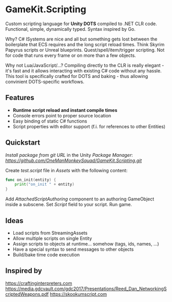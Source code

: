 # GameKit.Scripting
Custom scripting language for **Unity DOTS** compiled to .NET CLR code. Functional, simple, dynamically typed. Syntax inspired by Go.

Why? C# ISystems are nice and all but something gets lost between the boilerplate that ECS requires and the long script reload times.
Think Skyrim Papyrus scripts or Unreal blueprints. Quest/spell/item/trigger scripting. Not for code that runs every frame or on more than a few objects.

Why not Lua/JavaScript/...? Compiling directly to the CLR is really elegant - it's fast and it allows interacting with existing C# code without any
hassle. This tool is specifically crafted for DOTS and baking - thus allowing convinient DOTS-specific workflows.

## Features
- **Runtime script reload and instant compile times**
- Console errors point to proper source location
- Easy binding of static C# functions
- Script properties with editor support (f.i. for references to other Entities)

## Quickstart
*Install package from git URL* in the Unity *Package Manager*: *https://github.com/OneManMonkeySquad/GameKit.Scripting.git*

Create *test.script* file in *Assets* with the following content:
```go
func on_init(entity) {
    print("on_init " + entity)
}
```
Add *AttachedScriptAuthoring* component to an authoring GameObject inside a subscene. Set *Script* field to your script. Run game.

## Ideas
- Load scripts from StreamingAssets
- Allow multiple scripts on single Entity
- Assign scripts to objects at runtime... somehow (tags, ids, names, ...)
- Have a special syntax to send messages to other objects
- Build/bake time code execution

## Inspired by
https://craftinginterpreters.com
https://media.gdcvault.com/gdc2017/Presentations/Reed_Dan_NetworkingScriptedWeapons.pdf
https://skookumscript.com